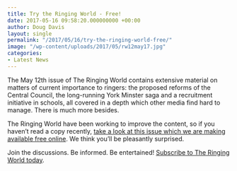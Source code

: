 ```yaml
---
title: Try the Ringing World - Free!
date: 2017-05-16 09:58:20.000000000 +00:00
author: Doug Davis
layout: single
permalink: "/2017/05/16/try-the-ringing-world-free/"
image: "/wp-content/uploads/2017/05/rw12may17.jpg"
categories:
- Latest News
---
```

The May 12th issue of The Ringing World contains extensive material on matters of current importance to ringers: the proposed reforms of the Central Council, the long-running York Minster saga and a recruitment initiative in schools, all covered in a depth which other media find hard to manage. There is much more besides.

The Ringing World have been working to improve the content, so if you haven’t read a copy recently, <a href="http://bb.ringingworld.co.uk/issues/5533.pdf" target="_blank" rel="noopener noreferrer">take a look at this issue which we are making available free online</a>. We think you’ll be pleasantly surprised.

Join the discussions. Be informed. Be entertained! <a href="https://ringingworld.co.uk/purchase/subscriptions.html" target="_blank" rel="noopener noreferrer">Subscribe to The Ringing World today</a>.
